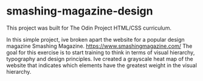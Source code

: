# smashing-magazine-design
This project was built for The Odin Project HTML/CSS curriculum.

In this simple project, ive broken apart the website for a popular design magazine Smashing Magazine. https://www.smashingmagazine.com/
The goal for this exercise is to start training to think in terms of visual hierarchy, typography and design principles.
Ive created a grayscale heat map of the website that indicates which elements have the greatest weight in the visual hierarchy.
